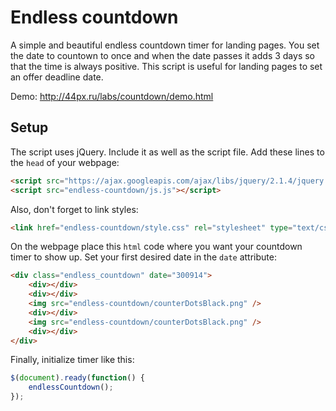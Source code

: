 # Endless countdown
A simple and beautiful endless countdown timer for landing pages. You set the date to countown to once and when the date passes it adds 3 days so that the time is always positive. This script is useful for landing pages to set an offer deadline date.

Demo: http://44px.ru/labs/countdown/demo.html

## Setup

The script uses jQuery. Include it as well as the script file. Add these lines to the `head` of your webpage:

```html
<script src="https://ajax.googleapis.com/ajax/libs/jquery/2.1.4/jquery.min.js"></script>
<script src="endless-countdown/js.js"></script>
```
Also, don't forget to link styles:
```html
<link href="endless-countdown/style.css" rel="stylesheet" type="text/css">
```

On the webpage place this `html` code where you want your countdown timer to show up. Set your first desired date in the `date` attribute:
```html
<div class="endless_countdown" date="300914">
	<div></div>
	<div></div>
	<img src="endless-countdown/counterDotsBlack.png" />
	<div></div>
	<img src="endless-countdown/counterDotsBlack.png" />
	<div></div>
</div>
```

Finally, initialize timer like this:
```js
$(document).ready(function() {
	endlessCountdown();
});
```
